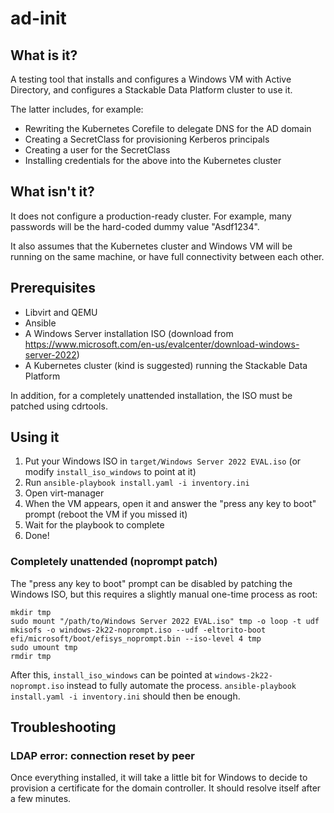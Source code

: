 # ad-init

## What is it?

A testing tool that installs and configures a Windows VM with Active Directory, and configures a Stackable Data Platform
cluster to use it.

The latter includes, for example:

- Rewriting the Kubernetes Corefile to delegate DNS for the AD domain
- Creating a SecretClass for provisioning Kerberos principals
- Creating a user for the SecretClass
- Installing credentials for the above into the Kubernetes cluster

## What isn't it?

It does not configure a production-ready cluster. For example, many passwords will be the hard-coded dummy value "Asdf1234".

It also assumes that the Kubernetes cluster and Windows VM will be running on the same machine, or have full connectivity between each other.

## Prerequisites

- Libvirt and QEMU
- Ansible
- A Windows Server installation ISO (download from https://www.microsoft.com/en-us/evalcenter/download-windows-server-2022)
- A Kubernetes cluster (kind is suggested) running the Stackable Data Platform

In addition, for a completely unattended installation, the ISO must be patched using cdrtools.

## Using it

1. Put your Windows ISO in `target/Windows Server 2022 EVAL.iso` (or modify `install_iso_windows` to point at it)
2. Run `ansible-playbook install.yaml -i inventory.ini`
3. Open virt-manager
4. When the VM appears, open it and answer the "press any key to boot" prompt (reboot the VM if you missed it)
5. Wait for the playbook to complete
6. Done!

### Completely unattended (noprompt patch)

The "press any key to boot" prompt can be disabled by patching the Windows ISO, but this requires a slightly manual one-time process as root:

```shell
mkdir tmp
sudo mount "/path/to/Windows Server 2022 EVAL.iso" tmp -o loop -t udf
mkisofs -o windows-2k22-noprompt.iso --udf -eltorito-boot efi/microsoft/boot/efisys_noprompt.bin --iso-level 4 tmp
sudo umount tmp
rmdir tmp
```

After this, `install_iso_windows` can be pointed at `windows-2k22-noprompt.iso` instead to fully automate the process. `ansible-playbook install.yaml -i inventory.ini` should then be enough.

## Troubleshooting

### LDAP error: connection reset by peer

Once everything installed, it will take a little bit for Windows to decide to provision a certificate for the domain controller. It should resolve itself after a few minutes.
